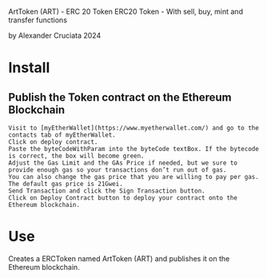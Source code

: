 ArtToken (ART) - ERC 20 Token
ERC20 Token - With sell, buy, mint and transfer functions

by Alexander Cruciata 2024

# Install

## Publish the Token contract on the Ethereum Blockchain
    Visit to [myEtherWallet](https://www.myetherwallet.com/) and go to the contacts tab of myEtherWallet.
    Click on deploy contract.
    Paste the byteCodeWithParam into the byteCode textBox. If the bytecode is correct, the box will become green.
    Adjust the Gas Limit and the GAs Price if needed, but we sure to provide enough gas so your transactions don’t run out of gas.
    You can also change the gas price that you are willing to pay per gas. The default gas price is 21Gwei.
    Send Transaction and click the Sign Transaction button.
    Click on Deploy Contract button to deploy your contract onto the Ethereum blockchain.
    
# Use

Creates a ERCToken named ArtToken (ART) and publishes it on the Ethereum blockchain.